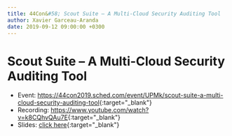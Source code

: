 ```yaml
---
title: 44Con&#58; Scout Suite – A Multi-Cloud Security Auditing Tool
author: Xavier Garceau-Aranda
date: 2019-09-12 09:00:00 +0300
---
```


# Scout Suite – A Multi-Cloud Security Auditing Tool

* Event: <https://44con2019.sched.com/event/UPMk/scout-suite-a-multi-cloud-security-auditing-tool>{:target="_blank"}
* Recording: <https://www.youtube.com/watch?v=k8CQhvQAu7E>{:target="_blank"}
* Slides: [click here](/conferences/2019-09-12-44con/44Con%202019%20Scout%20Suite.html){:target="_blank"}
